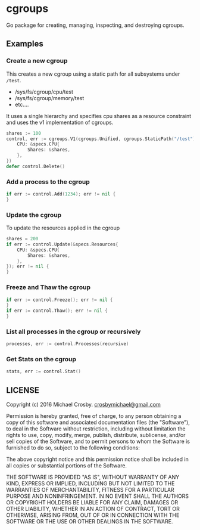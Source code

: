 # cgroups

Go package for creating, managing, inspecting, and destroying cgroups.

## Examples

### Create a new cgroup

This creates a new cgroup using a static path for all subsystems under `/test`.

* /sys/fs/cgroup/cpu/test
* /sys/fs/cgroup/memory/test
* etc....

It uses a single hierarchy and specifies cpu shares as a resource constraint and
uses the v1 implementation of cgroups.


```go
shares := 100
control, err := cgroups.V1(cgroups.Unified, cgroups.StaticPath("/test"), &specs.Resources{
    CPU: &specs.CPU{
        Shares: &shares,
    },
})
defer control.Delete()
```


### Add a process to the cgroup

```go
if err := control.Add(1234); err != nil {
}
```

###  Update the cgroup 

To update the resources applied in the cgroup

```go
shares = 200
if err := control.Update(&specs.Resources{
    CPU: &specs.CPU{
        Shares: &shares,
    },
}); err != nil {
}
```

### Freeze and Thaw the cgroup

```go
if err := control.Freeze(); err != nil {
}
if err := control.Thaw(); err != nil {
}
```

### List all processes in the cgroup or recursively

```go
processes, err := control.Processes(recursive)
```

### Get Stats on the cgroup

```go
stats, err := control.Stat()
```

## LICENSE

Copyright (c) 2016 Michael Crosby. crosbymichael@gmail.com

Permission is hereby granted, free of charge, to any person
obtaining a copy of this software and associated documentation 
files (the "Software"), to deal in the Software without 
restriction, including without limitation the rights to use, copy, 
modify, merge, publish, distribute, sublicense, and/or sell copies 
of the Software, and to permit persons to whom the Software is 
furnished to do so, subject to the following conditions:

The above copyright notice and this permission notice shall be 
included in all copies or substantial portions of the Software.

THE SOFTWARE IS PROVIDED "AS IS", WITHOUT WARRANTY OF ANY KIND,
EXPRESS OR IMPLIED,
INCLUDING BUT NOT LIMITED TO THE WARRANTIES OF MERCHANTABILITY, 
FITNESS FOR A PARTICULAR PURPOSE AND NONINFRINGEMENT. 
IN NO EVENT SHALL THE AUTHORS OR COPYRIGHT 
HOLDERS BE LIABLE FOR ANY CLAIM, 
DAMAGES OR OTHER LIABILITY, 
WHETHER IN AN ACTION OF CONTRACT, 
TORT OR OTHERWISE, 
ARISING FROM, OUT OF OR IN CONNECTION WITH 
THE SOFTWARE OR THE USE OR OTHER DEALINGS IN THE SOFTWARE.

